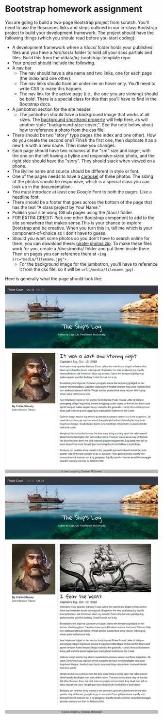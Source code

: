 # Bootstrap homework assignment

You are going to build a two-page Bootstrap project from scratch. You'll need to use the Resources links and steps outlined in our in-class Bootstrap project to build your development framework. The project should have the following things (which you should read before you start coding):

- A development framework where a /docs/ folder holds your published files and you have a /src/scss/ folder to hold all your scss partials and files. Build this from the utdata/icj-bootstrap-template repo.
- Your project should include the following.
- A nav bar
  - The nav should have a site name and two links, one for each page (the index and one other).
  - The nav links should have an underline on hover only. You'll need to write CSS to make this happen.
  - The nav link for the active page (i.e., the one you are viewing) should be bold. There is a special class for this that you'll have to find in the Bootstrap docs.
- A jumbotron section for the site header.
  - The jumbotron should have a background image that works at all sizes. The [background shorthand property](https://www.w3schools.com/css/css_background.asp) will help here, as will another style "background-size: cover;". See the note below about how to reference a photo from the css file.
- There should be two "story" type pages (the index and one other). How do you create the second one? Finish the first one, then duplicate it as a new file with a new name. Then make you changes.
- Each page should have two columns at the "sm" size and larger, with the one on the left having a byline and responsive-sized photo, and the right side should have the "story". They should stack when viewed on a phone.
- The Byline name and source should be different in style or font.
- One of the pages needs to have a [carousel](https://getbootstrap.com/docs/4.1/components/carousel/) of three photos. The sizing of the photos should be responsive, which is a special class you can look up in the documentation.
- You must introduce at least one Google Font to both the pages. Like a headline font.
- There should be a footer that goes across the bottom of the page that has the text "A class project by Your Name."
- Publish your site using Github pages using the /docs/ folder.
- FOR EXTRA CREDIT: Pick one other Bootstrap component to add to the site somewhere that makes sense.This is your chance to explore Bootstrap and be creative. When you turn this in, tell me which is your component-of-choice so I don't have to guess.
- Should you want some photos so you don't have to search online for them, you can download these: [pirate-photos.zip](pirate-photos.zip). To make these files work for you, create a /docs/media/ folder and put them inside there. Then on pages you can reference them at `<img src="media/filename.jpg">`.
  - For the background image for the jumbotron, you'll have to reference it from the css file, so it will be `url(/media/filename.jpg)`.

Here is generally what the page should look like:

![bs-assignment-p1.jpg](../images/bs-assignment-p1.jpg)
![bs-assignment-p2.jpg](../images/bs-assignment-p2.jpg)
